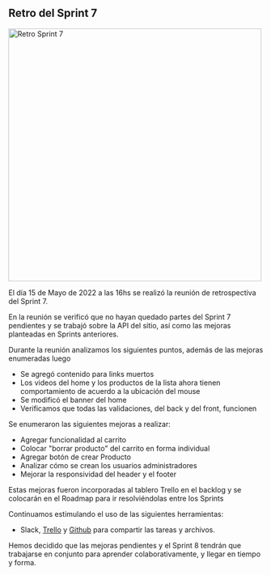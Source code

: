 <h2>Retro del Sprint 7</h2>

<img src="./Retro Sprint 7.png" alt="Retro Sprint 7" width="500">
<p>El día 15 de Mayo de 2022 a las 16hs se realizó la reunión de retrospectiva del Sprint 7.</p>
<p>En la reunión se verificó que no hayan quedado partes del Sprint 7 pendientes y se trabajó sobre la API del sitio, así como las mejoras planteadas en Sprints anteriores.</p>
<p>Durante la reunión analizamos los siguientes puntos, además de las mejoras enumeradas luego</p>

<ul>
    <li>Se agregó contenido para links muertos</li>
    <li>Los videos del home y los productos de la lista ahora tienen comportamiento de acuerdo a la ubicación del mouse</li>
    <li>Se modificó el banner del home</li>
    <li>Verificamos que todas las validaciones, del back y del front, funcionen</li>
</ul>
<p>Se enumeraron las siguientes mejoras a realizar:</p>
<ul>
    <li>Agregar funcionalidad al carrito</li>
    <li>Colocar "borrar producto" del carrito en forma individual</li>
    <li>Agregar botón de crear Producto</li>
    <li>Analizar cómo se crean los usuarios administradores</li>
    <li>Mejorar la responsividad del header y el footer</li>
</ul>
<p>Estas mejoras fueron incorporadas al tablero Trello en el backlog y se colocarán en el Roadmap para ir resolviéndolas entre los Sprints</p>
<p>Continuamos estimulando el uso de las siguientes herramientas:</p>
<ul>
<li>Slack, <a href="https://trello.com/b/Bn7DnKOr/proyecto-dh">Trello</a> y <a href="https://github.com/FranchuXOXO/grupo_8_TecHouse">Github</a> para compartir las tareas y archivos.</li>
</ul>
<p>Hemos decidido que las mejoras pendientes y el Sprint 8 tendrán que trabajarse en conjunto para aprender colaborativamente, y llegar en tiempo y forma.</p>